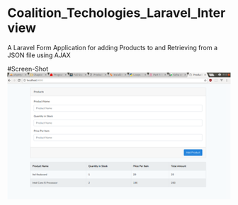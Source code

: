 # Coalition_Techologies_Laravel_Interview
A Laravel Form Application  for adding Products to and Retrieving from a JSON file using AJAX

#Screen-Shot
![Screen-Shot](Screenshot.png)
